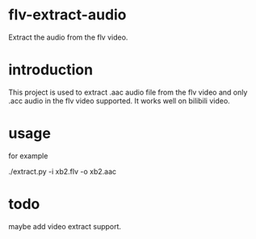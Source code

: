 # flv-extract-audio
Extract the audio from the flv video.

# introduction
This project is used to extract .aac audio file from the flv video and only .acc audio in the flv video supported. It works well on bilibili video.

# usage
for example

./extract.py -i xb2.flv -o xb2.aac

# todo
maybe add video extract support.